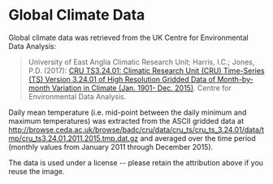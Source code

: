 Global Climate Data
===================

Global climate data was retrieved from the UK Centre for Environmental Data Analysis:

> University of East Anglia Climatic Research Unit; Harris, I.C.; Jones, P.D. (2017): [CRU 
> TS3.24.01: Climatic Research Unit (CRU) Time-Series (TS) Version 3.24.01 of High Resolution 
> Gridded Data of Month-by-month Variation in Climate (Jan. 1901- Dec. 2015)](http://catalogue.ceda.ac.uk/uuid/3df7562727314bab963282e6a0284f24).
> Centre for Environmental Data Analysis.

Daily mean temperature (i.e. mid-point between the daily minimum and maximum temperatures)
was extracted from the ASCII gridded data at http://browse.ceda.ac.uk/browse/badc/cru/data/cru_ts/cru_ts_3.24.01/data/tmp/cru_ts3.24.01.2011.2015.tmp.dat.gz
and averaged over the time period (monthly values from January 2011 through December 2015).

The data is used under a license -- please retain the attribution above if you reuse the image.
